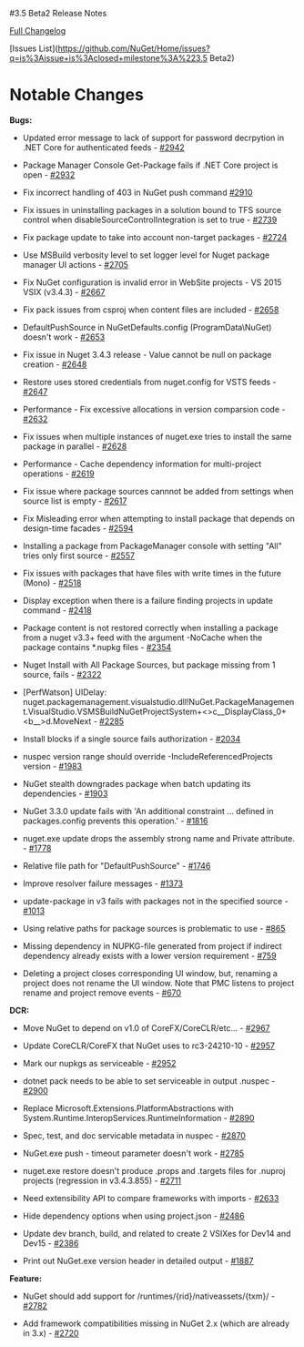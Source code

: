 #3.5 Beta2 Release Notes

[Full Changelog]()

[Issues List](https://github.com/NuGet/Home/issues?q=is%3Aissue+is%3Aclosed+milestone%3A%223.5 Beta2)

# Notable Changes

**Bugs:**

* Updated error message to lack of support for password decrpytion in .NET Core for authenticated feeds  - [#2942](https://github.com/NuGet/Home/issues/2942)

* Package Manager Console Get-Package fails if .NET Core project is open - [#2932](https://github.com/NuGet/Home/issues/2932)

* Fix incorrect handling of 403 in NuGet push command [#2910](https://github.com/NuGet/Home/issues/2910)

* Fix issues in uninstalling packages in a solution bound to TFS source control when disableSourceControlIntegration is set to true - [#2739](https://github.com/NuGet/Home/issues/2739)

* Fix package update to take into account non-target packages - [#2724](https://github.com/NuGet/Home/issues/2724)

* Use MSBuild verbosity level to set logger level for Nuget package manager UI actions - [#2705](https://github.com/NuGet/Home/issues/2705)

* Fix NuGet configuration is invalid error in WebSite projects - VS 2015 VSIX (v3.4.3) - [#2667](https://github.com/NuGet/Home/issues/2667)

* Fix pack issues from csproj when content files are included - [#2658](https://github.com/NuGet/Home/issues/2658)

* DefaultPushSource in NuGetDefaults.config (ProgramData\NuGet) doesn't work - [#2653](https://github.com/NuGet/Home/issues/2653)

* Fix issue in Nuget 3.4.3 release - Value cannot be null on package creation - [#2648](https://github.com/NuGet/Home/issues/2648)

* Restore uses stored credentials from nuget.config for VSTS feeds - [#2647](https://github.com/NuGet/Home/issues/2647)

* Performance - Fix excessive allocations in version comparsion code - [#2632](https://github.com/NuGet/Home/issues/2632)

* Fix issues when multiple instances of nuget.exe tries to install the same package in parallel - [#2628](https://github.com/NuGet/Home/issues/2628)

* Performance - Cache dependency information for multi-project operations - [#2619](https://github.com/NuGet/Home/issues/2619)

* Fix issue where package sources cannnot be added from settings when source list is empty - [#2617](https://github.com/NuGet/Home/issues/2617)

* Fix Misleading error when attempting to install package that depends on design-time facades - [#2594](https://github.com/NuGet/Home/issues/2594)

* Installing a package from PackageManager console with setting "All" tries only first source - [#2557](https://github.com/NuGet/Home/issues/2557)

* Fix issues with packages that have files with write times in the future (Mono) - [#2518](https://github.com/NuGet/Home/issues/2518)

* Display exception when there is a failure finding projects in update command - [#2418](https://github.com/NuGet/Home/issues/2418)

* Package content is not restored correctly when installing a package from a nuget v3.3+ feed with the argument -NoCache when the package contains *.nupkg files - [#2354](https://github.com/NuGet/Home/issues/2354)

* Nuget Install with All Package Sources, but package missing from 1 source, fails - [#2322](https://github.com/NuGet/Home/issues/2322)

* [PerfWatson] UIDelay: nuget.packagemanagement.visualstudio.dll!NuGet.PackageManagement.VisualStudio.VSMSBuildNuGetProjectSystem+<>c__DisplayClass_0+<<AddReference>b__>d.MoveNext - [#2285](https://github.com/NuGet/Home/issues/2285)

* Install blocks if a single source fails authorization - [#2034](https://github.com/NuGet/Home/issues/2034)

* nuspec version range should override -IncludeReferencedProjects version - [#1983](https://github.com/NuGet/Home/issues/1983)

* NuGet stealth downgrades package when batch updating its dependencies - [#1903](https://github.com/NuGet/Home/issues/1903)

* NuGet 3.3.0 update fails with 'An additional constraint ... defined in packages.config prevents this operation.' - [#1816](https://github.com/NuGet/Home/issues/1816)

* nuget.exe update drops the assembly strong name and Private attribute. - [#1778](https://github.com/NuGet/Home/issues/1778)

* Relative file path for "DefaultPushSource" - [#1746](https://github.com/NuGet/Home/issues/1746)

* Improve resolver failure messages - [#1373](https://github.com/NuGet/Home/issues/1373)

* update-package in v3 fails with packages not in the specified source - [#1013](https://github.com/NuGet/Home/issues/1013)

* Using relative paths for package sources is problematic to use - [#865](https://github.com/NuGet/Home/issues/865)

* Missing dependency in NUPKG-file generated from project if indirect dependency already exists with a lower version requirement - [#759](https://github.com/NuGet/Home/issues/759)

* Deleting a project closes corresponding UI window, but, renaming a project does not rename the UI window. Note that PMC listens to project rename and project remove events - [#670](https://github.com/NuGet/Home/issues/670)

**DCR:**

* Move NuGet to depend on v1.0 of CoreFX/CoreCLR/etc... - [#2967](https://github.com/NuGet/Home/issues/2967)

* Update CoreCLR/CoreFX that NuGet uses to rc3-24210-10 - [#2957](https://github.com/NuGet/Home/issues/2957)

* Mark our nupkgs as serviceable - [#2952](https://github.com/NuGet/Home/issues/2952)

* dotnet pack needs to be able to set serviceable in output .nuspec - [#2900](https://github.com/NuGet/Home/issues/2900)

* Replace Microsoft.Extensions.PlatformAbstractions with System.Runtime.InteropServices.RuntimeInformation - [#2890](https://github.com/NuGet/Home/issues/2890)

* Spec, test, and doc servicable metadata in nuspec - [#2870](https://github.com/NuGet/Home/issues/2870)

* NuGet.exe push - timeout parameter doesn't work  - [#2785](https://github.com/NuGet/Home/issues/2785)

* nuget.exe restore doesn't produce .props and .targets files for .nuproj projects (regression in v3.4.3.855) - [#2711](https://github.com/NuGet/Home/issues/2711)

* Need extensibility API to compare frameworks with imports - [#2633](https://github.com/NuGet/Home/issues/2633)

* Hide dependency options when using project.json - [#2486](https://github.com/NuGet/Home/issues/2486)

* Update dev branch, build, and related to create 2 VSIXes for Dev14 and Dev15 - [#2386](https://github.com/NuGet/Home/issues/2386)

* Print out NuGet.exe version header in detailed output - [#1887](https://github.com/NuGet/Home/issues/1887)

**Feature:**

* NuGet should add support for /runtimes/{rid}/nativeassets/{txm}/ - [#2782](https://github.com/NuGet/Home/issues/2782)

* Add framework compatibilities missing in NuGet 2.x (which are already in 3.x) - [#2720](https://github.com/NuGet/Home/issues/2720)

